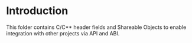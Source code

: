 # Introduction

This folder contains C/C** header fields and Shareable Objects to enable integration with other projects via API and ABI.
